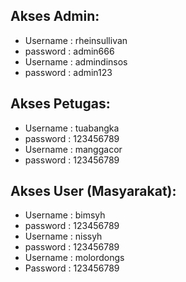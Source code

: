 ## Akses Admin:

- Username : rheinsullivan
- password : admin666
- Username : admindinsos
- password : admin123

## Akses Petugas:

- Username : tuabangka
- password : 123456789
- Username : manggacor
- password : 123456789

## Akses User (Masyarakat):

- Username : bimsyh
- password : 123456789
- Username : nissyh
- password : 123456789
- Username : molordongs
- Password : 123456789
